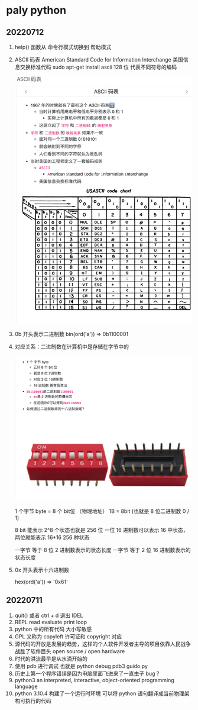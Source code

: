 # paly python

## 20220712
1. help() 函数从 命令行模式切换到 帮助模式
2. ASCII 码表 American Standard Code for Information Interchange 美国信息交换标准代码
   sudo apt-get install ascii 
   128 位 代表不同符号的编码

   ![ascii](./lqpybasic/image/ascii.png)
3. 0b 开头表示二进制数
   bin(ord('a')) => 0b1100001 
4. 对应关系：二进制数在计算机中是存储在字节中的
   
   ![byte](./lqpybasic/image/byte.png)

   1 个字节 byte = 8 个 bit位 （物理地址） 
   1B = 8bit (也就是 8 位二进制数 0 / 1)

   8 bit 能表示 2^8 个状态也就是 256 位 
   一位 16 进制数可以表示 16 中状态，两位就能表示 16*16 256 种状态

   一字节 等于 8 位 2 进制数表示的状态长度 
   一字节 等于 2 位 16 进制数表示的状态长度
5. 0x 开头表示十六进制数

   hex(ord('a')) => '0x61'
## 20220711
1. quit() 或者 ctrl + d 退出 IDEL 
2. REPL read evaluate print loop 
3. python 中的所有代码 大小写敏感
4. GPL 又称为 copyleft 许可证和 copyright 对应
5. 源代码的开放是发展的趋势，这样的个人软件开发者主导的项目依靠人民战争战胜了软件巨头 
   open source / open hardware
6. 时代的洪流最早是从水滴开始的
7. 使用 pdb 进行调试 也就是 python debug
   pdb3 guido.py
8. 历史上第一个程序错误是因为电脑里面飞进来了一直虫子 bug ?
9. python3  an interpreted, interactive, object-oriented programming language
10. python 3.10.4 构建了一个运行时环境 可以将 python 语句翻译成当前物理架构可执行的代码




